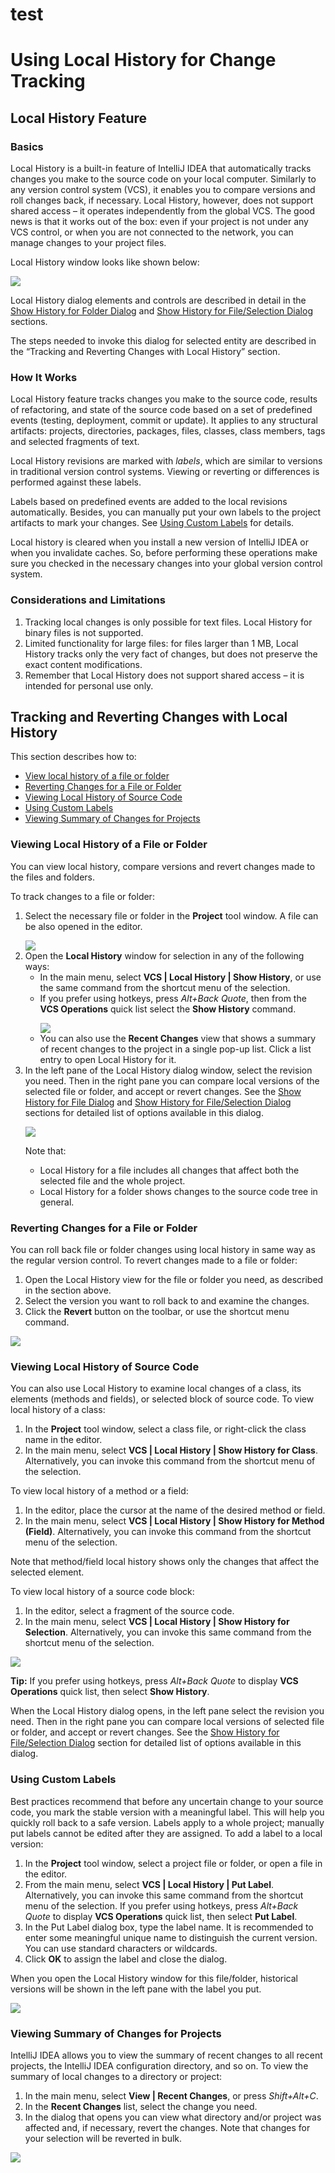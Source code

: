 # test
<h1>Using Local History for Change Tracking</h1>
<h2>Local History Feature</h2>

<h3>Basics</h3>
Local History is a built-in feature of IntelliJ IDEA that automatically tracks changes you make to the source code on your local computer. Similarly to any version control system (VCS), it enables you to compare versions and roll changes back, if necessary. Local History, however, does not support shared access – it operates independently from the global VCS. The good news is that it works out of the box: even if your project is not under any VCS control, or when you are not connected to the network, you can manage changes to your project files.

Local History window looks like shown below:
<p></p>
<img src="images/show_history_dialog.png" align="center">

Local History dialog elements and controls are described in detail in the <a href="https://www.jetbrains.com/help/idea/show-history-for-folder-dialog.html">Show History for Folder Dialog</a> and <a href="https://www.jetbrains.com/help/idea/show-history-for-file-selection-dialog.html">Show History for File/Selection Dialog</a> sections.

The steps needed to invoke this dialog for selected entity are described in the “Tracking and Reverting Changes with Local History” section.

<h3>How It Works</h3>
Local History feature tracks changes you make to the source code, results of refactoring, and state of the source code based on a set of predefined events (testing, deployment, commit or update). 
It applies to any structural artifacts: projects, directories, packages, files, classes, class members, tags and selected fragments of text. 

Local History revisions are marked with <i>labels</i>, which are similar to versions in traditional version control systems. Viewing or reverting or differences is performed against these labels.

Labels based on predefined events are added to the local revisions automatically. Besides, you can manually put your own labels to the project artifacts to mark your changes. See <a href="#using-custom-labels">Using Custom Labels</a> for details.

Local history is cleared when you install a new version of IntelliJ IDEA or when you invalidate caches. So, before performing these operations make sure you checked in the necessary changes into your global version control system.

<h3>Considerations and Limitations</h3>
<ol>
 <li>Tracking local changes is only possible for text files. Local History for binary files is not supported.</li>
 <li>Limited functionality for large files: for files larger than 1 MB, Local History tracks only the very fact of changes, but does not preserve the exact content modifications.</li>
<li>Remember that Local History does not support shared access – it is intended for personal use only.</li>
</ol>

<h2>Tracking and Reverting Changes with Local History</h2>
This section describes how to:
<ul>
<li><a href="#viewing-local-history-of-a-file-or-folder">View local history of a file or folder</a></li>
<li><a href="#reverting-changes-for-a-file-or-folder">Reverting Changes for a File or Folder</a></li>
<li><a href="#viewing-local-history-of-source-code">Viewing Local History of Source Code</a></li>
<li><a href="#using-custom-labels">Using Custom Labels</a></li>
<li><a href="#viewing-summary-of-changes-for-projects">Viewing Summary of Changes for Projects</a></li>
</ul>

<h3>Viewing Local History of a File or Folder</h3>
You can view local history, compare versions and revert changes made to the files and folders. 

To track changes to a file or folder:
<ol>
<li>Select the necessary file or folder in the <b>Project</b> tool window. A file can be also opened in the editor.
<p></p>
<img src="images/select_folder_in_project.png"> 
</li>
<li>Open the <b>Local History</b> window for selection in any of the following ways:
 <ul>
 <li>In the main menu, select  <b>VCS | Local History | Show History</b>, or use the same command from the shortcut menu of the selection.</li>
 <li>If you prefer using hotkeys, press <i>Alt+Back Quote</i>, then from the <b>VCS Operations</b> quick list select the <b>Show History</b> command.
 <p></p>
 <img src="images/vcs_operations_popup.png">
 </li>
 <li>You can also use the  <b>Recent Changes</b> view that shows a summary of recent changes to the project in a single pop-up list. Click a list entry to open Local History for it.</li>
 </ul>
 <li>In the left pane of the Local History dialog window, select the revision you need. Then in the right pane you can compare local versions of the selected file or folder, and accept or revert changes. See the <a href="https://www.jetbrains.com/help/idea/show-history-for-folder-dialog.html">Show History for File Dialog</a> and <a href="https://www.jetbrains.com/help/idea/show-history-for-file-selection-dialog.html">Show History for File/Selection Dialog</a> sections for detailed list of options available in this dialog.
 <p></p>
<img src="images/show_history_dialog_main.png">

Note that:
 <ul>
  <li>Local History for a file includes all changes that affect both the selected file and the whole project.</li>
  <li>Local History for a folder shows changes to the source code tree in general.</li>
 </ul>
 </ol>
<h3>Reverting Changes for a File or Folder</h3>
You can roll back file or folder changes using local history in same way as the regular version control.
To revert changes made to a file or folder:
<ol>
<li>Open the Local History view for the file or folder you need, as described in the section above.</li>
<li>Select the version you want to roll back to and examine the changes.</li>
<li>Click the <b>Revert</b> button on the toolbar, or use the shortcut menu command.</li>
</ol>
<p></p>
<img src="images/revert_changes.png">

<h3>Viewing Local History of Source Code</h3>
You can also use Local History to examine local changes of a class, its elements (methods and fields), or selected block of source code. 
To view local history of a class:
<ol>
<li>In the <b>Project</b> tool window, select a class file, or right-click the class name in the editor.</li>
<li>In the main menu, select <b>VCS | Local History | Show History for Class</b>. Alternatively, you can invoke this command from the shortcut menu of the selection.</li>
</ol>
<p></p>
To view local history of a method or a field:
<ol>
<li>In the editor, place the cursor at the name of the desired method or field.</li>
<li>In the main menu, select <b>VCS | Local History | Show History for Method (Field)</b>. Alternatively, you can invoke this command from the shortcut menu of the selection.</li>
</ol>
Note that method/field local history shows only the changes that affect the selected element.
<p></p>
To view local history of a source code block:
<ol>
<li>In the editor, select a fragment of the source code.</li>
<li>In the main menu, select <b>VCS | Local History | Show History for Selection</b>. Alternatively, you can invoke this same command from the shortcut menu of the selection.</li>
</ol>
<p></p>
<img src="images/show_history_for_selection.png">
<p></p>
<b>Tip:</b> If you prefer using hotkeys, press <i>Alt+Back Quote</i> to display <b>VCS Operations</b> quick list, then select <b>Show History</b>.
<p></p>
When the Local History dialog opens, in the left pane select the revision you need. Then in the right pane you can compare local versions of selected file or folder, and accept or revert changes. See the <a href="https://www.jetbrains.com/help/idea/show-history-for-file-selection-dialog.html"> Show History for File/Selection Dialog</a> section for detailed list of options available in this dialog.

<h3>Using Custom Labels</h3>
Best practices recommend that before any uncertain change to your source code, you mark the stable version with a meaningful label. This will help you quickly roll back to a safe version.
Labels apply to a whole project; manually put labels cannot be edited after they are assigned.
To add a label to a local version:
<ol>
<li>In the <b>Project</b> tool window, select a project file or folder, or open a file in the editor.</li>
<li>From the main menu, select <b>VCS | Local History | Put Label</b>. Alternatively, you can invoke this same command from the shortcut menu of the selection. If you prefer using hotkeys, press <i>Alt+Back Quote</i> to display <b>VCS Operations</b> quick list, then select <b>Put Label</b>.</li>
<li>In the Put Label dialog box, type the label name. It is recommended to enter some meaningful unique name to distinguish the current version. You can use standard characters or wildcards.</li>
<li>Click <b>OK</b> to assign the label and close the dialog.</li>
</ol>
<p></p>
When you open the Local History window for this file/folder, historical versions will be shown in the left pane with the label you put.
<p></p>
<img src="images/local_history_label_shown.png">

<h3>Viewing Summary of Changes for Projects</h3>
IntelliJ IDEA allows you to view the summary of recent changes to all recent projects, the IntelliJ IDEA configuration directory, and so on. 
To view the summary of local changes to a directory or project:
<ol>
<li>In the main menu, select <b>View | Recent Changes</b>, or press <i>Shift+Alt+C</i>.
<li>In the <b>Recent Changes</b> list, select the change you need.</li>
<li>In the dialog that opens you can view what directory and/or project was affected and, if necessary, revert the changes. Note that changes for your selection will be reverted in bulk. </li>
</ol>
<p></p>
<img src="images/view_recent_changes.png">


